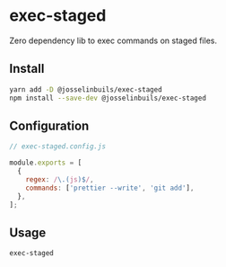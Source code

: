 # exec-staged

Zero dependency lib to exec commands on staged files.

## Install

```bash
yarn add -D @josselinbuils/exec-staged
npm install --save-dev @josselinbuils/exec-staged
```

## Configuration

```js
// exec-staged.config.js

module.exports = [
  {
    regex: /\.(js)$/,
    commands: ['prettier --write', 'git add'],
  },
];
```

## Usage

```bash
exec-staged
```
